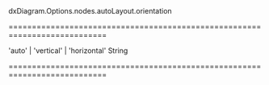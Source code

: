 <!--id-->dxDiagram.Options.nodes.autoLayout.orientation<!--/id-->
===========================================================================
<!--acceptValues-->'auto' | 'vertical' | 'horizontal'<!--/acceptValues-->
<!--type-->String<!--/type-->
===========================================================================

<!--shortDescription-->

<!--/shortDescription-->

<!--fullDescription-->

<!--/fullDescription-->
